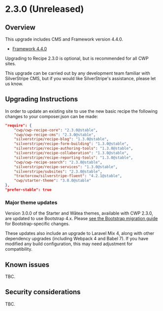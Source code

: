 # 2.3.0 (Unreleased)

## Overview

This upgrade includes CMS and Framework version 4.4.0.

 * [Framework 4.4.0](https://github.com/silverstripe/silverstripe-framework/blob/4.4.0/docs/en/04_Changelogs/4.4.0.md)

Upgrading to Recipe 2.3.0 is optional, but is recommended for all CWP sites.

This upgrade can be carried out by any development team familiar with SilverStripe CMS, but if you
would like SilverStripe's assistance, please let us know.

## Upgrading Instructions

In order to update an existing site to use the new basic recipe the following changes to your composer.json
can be made:

```json
"require": {
    "cwp/cwp-recipe-core": "2.3.0@stable",
    "cwp/cwp-recipe-cms": "2.3.0@stable",
    "silverstripe/recipe-blog": "1.3.0@stable",
    "silverstripe/recipe-form-building": "1.3.0@stable",
    "silverstripe/recipe-authoring-tools": "1.3.0@stable",
    "silverstripe/recipe-collaboration": "1.3.0@stable",
    "silverstripe/recipe-reporting-tools": "1.3.0@stable",
    "cwp/cwp-recipe-search": "2.3.0@stable",
    "silverstripe/recipe-services": "1.3.0@stable",
    "silverstripe/subsites": "2.3.0@stable",
    "tractorcow/silverstripe-fluent": "4.2.1@stable",
    "cwp/starter-theme": "3.0.0@stable"
},
"prefer-stable": true
```

### Major theme updates

Version 3.0.0 of the Starter and Wātea themes, available with CWP 2.3.0, are updated to use Bootstrap 4.x. Please
[see the Bootstrap migration guide](https://getbootstrap.com/docs/4.3/migration/) for Bootstrap-specific changes.

These updates also include an upgrade to Laravel Mix 4, along with other dependency upgrades (including Webpack 4 and
Babel 7). If you have modified any build configuration, this may need adjustment for compatibility.

## Known issues

TBC.

## Security considerations

TBC.

<!--- Changes below this line will be automatically regenerated -->

